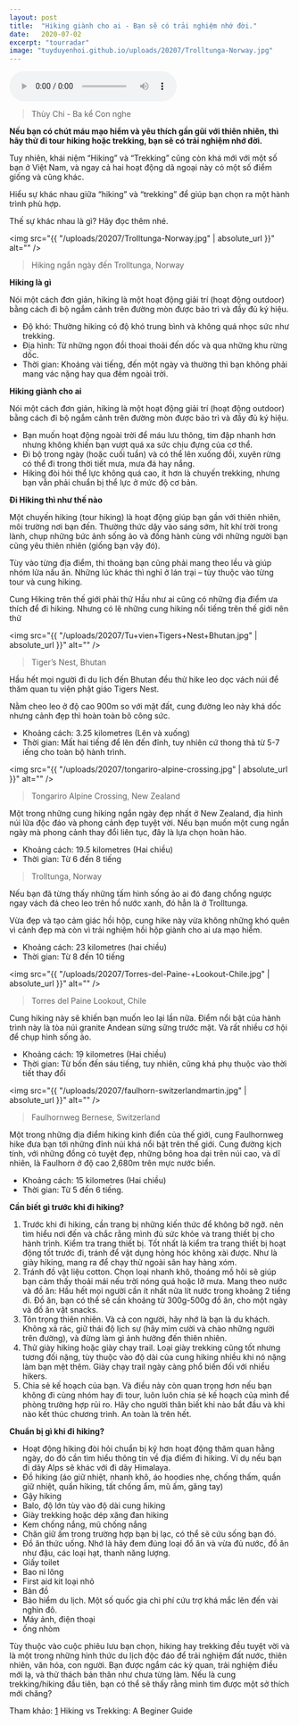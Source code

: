 ```yaml
---
layout: post
title:  "Hiking giành cho ai - Bạn sẽ có trải nghiệm nhớ đời."
date:   2020-07-02
excerpt: "tourradar"
image: "tuyduyenhoi.github.io/uploads/20207/Trolltunga-Norway.jpg"
---
```


<audio controls=""><source src="/uploads/audio/cbb089b4-cc5c-466e-882f-a2ed7118cccf.mp3?autoplay=1&loop=1&controls=0" type="audio/mpeg">Your browser does not support the audio element.</audio>
<blockquote>Thùy Chi - Ba kể Con nghe</blockquote>

**Nếu bạn có chút máu mạo hiểm và yêu thích gần gũi với thiên nhiên, thì hãy thử đi tour hiking hoặc trekking, bạn sẽ có trải nghiệm nhớ đời.**

Tuy nhiên, khái niệm “Hiking” và “Trekking” cũng còn khá mới với một số bạn ở Việt Nam, và ngay cả hai hoạt động dã ngoại này có một số điểm giống và cũng khác.

Hiểu sự khác nhau giữa “hiking” và “trekking” để giúp bạn chọn ra một hành trình phù hợp.

Thế sự khác nhau là gì? Hãy đọc thêm nhé.

<span class="image fit"><img src="{{ "/uploads/20207/Trolltunga-Norway.jpg" | absolute_url }}" alt="" /></span>
<blockquote>Hiking ngắn ngày đến Trolltunga, Norway</blockquote>

**Hiking là gì**

Nói một cách đơn giản, hiking là một hoạt động giải trí (hoạt động outdoor) bằng cách đi bộ ngắm cảnh trên đường mòn được bảo trì và đầy đủ ký hiệu. 
- Độ khó: Thường hiking có độ khó trung bình và không quá nhọc sức như trekking.
- Địa hình: Từ những ngọn đồi thoai thoải đến dốc và qua những khu rừng dốc.
- Thời gian: Khoảng vài tiếng, đến một ngày và thường thì bạn không phải mang vác nặng hay qua đêm ngoài trời.

**Hiking giành cho ai**

Nói một cách đơn giản, hiking là một hoạt động giải trí (hoạt động outdoor) bằng cách đi bộ ngắm cảnh trên đường mòn được bảo trì và đầy đủ ký hiệu. 
- Bạn muốn hoạt động ngoài trời để máu lưu thông, tim đập nhanh hơn nhưng không khiến bạn vượt quá xa sức chịu đựng của cơ thể. 
- Đi bộ trong ngày (hoặc cuối tuần) và có thể lên xuống đồi, xuyên rừng có thể đi trong thời tiết mưa, mưa đá hay nắng.
- Hiking đòi hỏi thể lực không quá cao, ít hơn là chuyến trekking, nhưng bạn vẫn phải chuẩn bị thể lực ở mức độ cơ bản.

**Đi Hiking thì như thế nào**

Một chuyến hiking (tour hiking) là hoạt động giúp bạn gần với thiên nhiên, môi trường nơi bạn đến. Thường thức dậy vào sáng sớm, hít khí trời trong lành, chụp những bức ảnh sống ảo và đồng hành cùng với những người bạn cũng yêu thiên nhiên (giống bạn vậy đó).

Tùy vào từng địa điểm, thi thoảng bạn cũng phải mang theo lều và giúp nhóm lửa nấu ăn. Những lúc khác thì nghỉ ở lán trại – tùy thuộc vào từng tour và cung hiking.

Cung Hiking trên thế giới phải thử
Hầu như ai cũng có những địa điểm ưa thích để đi hiking. Nhưng có lẽ những cung hiking nổi tiếng trên thế giới nên thử

<span class="image fit"><img src="{{ "/uploads/20207/Tu+vien+Tigers+Nest+Bhutan.jpg" | absolute_url }}" alt="" /></span>
<blockquote>Tiger’s Nest, Bhutan</blockquote>

Hầu hết mọi người đi du lịch đến Bhutan đều thử hike leo dọc vách núi để thăm quan tu viện phật giáo Tigers Nest.

Nằm cheo leo ở độ cao 900m so với mặt đất, cung đường leo này khá dốc nhưng cảnh đẹp thì hoàn toàn bõ công sức.
- Khoảng cách: 3.25 kilometres (Lên và xuống)
- Thời gian: Mất hai tiếng để lên đến đỉnh, tuy nhiên cứ thong thả từ 5-7 iếng cho toàn bộ hành trình. 

<span class="image fit"><img src="{{ "/uploads/20207/tongariro-alpine-crossing.jpg" | absolute_url }}" alt="" /></span>
<blockquote>Tongariro Alpine Crossing, New Zealand</blockquote>

Một trong những cung hiking ngắn ngày đẹp nhất ở New Zealand, địa hình núi lửa độc đáo và phong cảnh đẹp tuyệt vời. Nếu bạn muốn một cung ngắn ngày mà phong cảnh thay đổi liên tục, đây là lựa chọn hoàn hảo.
- Khoảng cách: 19.5 kilometres (Hai chiều)
- Thời gian: Từ 6 đến 8 tiếng

<blockquote>Trolltunga, Norway</blockquote>

Nếu bạn đã từng thấy những tấm hình sống ảo ai đó đang chổng ngược ngay vách đá cheo leo trên hồ nước xanh, đó hẳn là ở Trolltunga.

Vừa đẹp và tạo cảm giác hồi hộp, cung hike này vừa không những khó quên vì cảnh đẹp mà còn vì trải nghiệm hồi hộp giành cho ai ưa mạo hiểm.
- Khoảng cách: 23 kilometres (hai chiều)
- Thời gian: Từ 8 đến 10 tiếng

<span class="image fit"><img src="{{ "/uploads/20207/Torres-del-Paine-+Lookout-Chile.jpg" | absolute_url }}" alt="" /></span>
<blockquote>Torres del Paine Lookout, Chile</blockquote>

Cung hiking này sẽ khiến bạn muốn leo lại lần nữa. Điểm nổi bật của hành trình này là tòa núi granite Andean sừng sững trước mặt. Và rất nhiều cơ hội để chụp hình sống ảo.
- Khoảng cách: 19 kilometres (Hai chiều)
- Thời gian: Từ bốn đến sáu tiếng, tuy nhiên, cũng khá phụ thuộc vào thời tiết thay đổi

<span class="image fit"><img src="{{ "/uploads/20207/faulhorn-switzerlandmartin.jpg" | absolute_url }}" alt="" /></span>
<blockquote>Faulhornweg Bernese, Switzerland</blockquote>

Một trong những địa điểm hiking kinh điển của thế giới, cung Faulhornweg hike đưa bạn tới những đỉnh núi khá nổi bật trên thế giới. Cung đường kịch tính, với những đồng cỏ tuyệt đẹp, những bông hoa dại trên núi cao, và dĩ nhiên, là Faulhorn ở độ cao 2,680m trên mực nước biển.
- Khoảng cách: 15 kilometres (Hai chiều)
- Thời gian: Từ 5 đến 6 tiếng.

**Cần biết gì trước khi đi hiking?**

1. Trước khi đi hiking, cần trang bị những kiến thức để không bỡ ngỡ. nên tìm hiểu nơi đến và chắc rằng mình đủ sức khỏe và trang thiết bị cho hành trình. 
Kiểm tra trang thiết bị. Tốt nhất là kiểm tra trang thiết bị hoạt động tốt trước đi, tránh để vật dụng hỏng hóc không xài được. Như là giày hiking, mang ra để chạy thử ngoài sân hay hàng xóm.
2. Tránh đồ vật liệu cotton. Chọn loại nhanh khô, thoáng mồ hôi sẽ giúp bạn cảm thấy thoải mái nếu trời nóng quá hoặc lỡ mưa.
Mang theo nước và đồ ăn: Hầu hết mọi người cần ít nhất nửa lít nước trong khoảng 2 tiếng đi. Đồ ăn, bạn có thể sẽ cần khoảng từ 300g-500g đồ ăn, cho một ngày và đồ ăn vặt snacks. 
3. Tôn trọng thiên nhiên. Và cả con người, hãy nhớ là bạn là du khách. Không xả rác, giữ thái độ lịch sự (hãy mỉm cười và chào những người trên đường), và đừng làm gì ảnh hưởng đến thiên nhiên.
4. Thử giày hiking hoặc giày chạy trail. Loại giày trekking cũng tốt nhưng tương đối nặng, tùy thuộc vào độ dài của cung hiking nhiều khi nó nặng làm bạn mệt thêm. Giày chạy trail ngày càng phổ biến đối với nhiều hikers.
5. Chia sẻ kế hoạch của bạn. Và điều này còn quan trọng hơn nếu bạn không đi cùng nhóm hay đi tour, luôn luôn chia sẻ kế hoạch của mình để phòng trường hợp rủi ro. Hãy cho người thân biết khi nào bắt đầu và khi nào kết thúc chương trình. An toàn là trên hết.

**Chuẩn bị gì khi đi hiking?**
- Hoạt động hiking đòi hỏi chuẩn bị kỹ hơn hoạt động thăm quan hằng ngày, do đó cần tìm hiểu thông tin về địa điểm đi hiking. Ví dụ nếu bạn đi dãy Alps sẽ khác với đi dãy Himalaya.
- Đồ hiking (áo giữ nhiệt, nhanh khô, áo hoodies nhẹ, chống thấm, quần giữ nhiệt, quần hiking, tất chống ẩm, mũ ấm, găng tay)
- Gậy hiking
- Balo, độ lớn tùy vào độ dài cung hiking
- Giày trekking hoặc dép xăng đan hiking
- Kem chống nắng, mũ chống nắng
- Chăn giữ ấm trong trường hợp bạn bị lạc, có thể sẽ cứu sống bạn đó.
- Đồ ăn thức uống. Nhớ là hãy đem đúng loại đồ ăn và vừa đủ nước, đồ ăn như đậu, các loại hạt, thanh năng lượng.
- Giấy toilet
- Bao ni lông
- First aid kit loại nhỏ
- Bản đồ
- Bảo hiểm du lịch. Một số quốc gia chi phí cứu trợ khá mắc lên đến vài nghìn đô.
- Máy ảnh, điện thoại
- ống nhòm

Tùy thuộc vào cuộc phiêu lưu bạn chọn, hiking hay trekking đều tuyệt vời và là một trong những hình thức du lịch độc đáo để trải nghiệm đất nước, thiên nhiên, văn hóa, con người. Bạn được ngắm các kỳ quan, trải nghiệm điều mới lạ, và thử thách bản thân như chưa từng làm. Nếu là cung trekking/hiking đầu tiên, bạn có thể sẽ thấy rằng mình tìm được một sở thích mới chăng?

Tham khảo: [1](https://www.tourradar.com/days-to-come/hiking-vs-trekking-a-guide-for-beginners/) Hiking vs Trekking: A Beginer Guide
